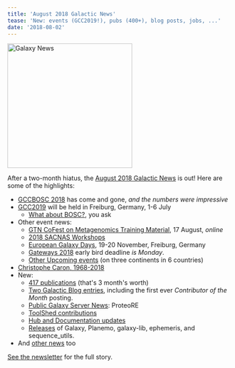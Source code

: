 ```yaml
---
title: 'August 2018 Galactic News'
tease: 'New: events (GCC2019!), pubs (400+), blog posts, jobs, ...'
date: '2018-08-02'
---
```

[<img class="float-right" src="/src/news/2018-08-galaxy-update/2018-08-news-summary.png" alt="Galaxy News" width="280" />](/galaxy-updates/2018-08/)

After a two-month hiatus, the [August  2018 Galactic News](/galaxy-updates/2018-08/) is out!  Here are some of the highlights:

* [GCCBOSC 2018](/galaxy-updates/2018-08/#gccbosc-2018-is-done) has come and gone, *and the numbers were impressive*
* [GCC2019](/galaxy-updates/2018-08/#2019-galaxy-community-conference-1-6-july-freiburg-germany) will be held in Freiburg, Germany, 1-6 July
  * [What about BOSC?](/galaxy-updates/2018-08/#what-about-bosc), you ask
* Other event news:
  * [GTN CoFest on Metagenomics Training Material](/galaxy-updates/2018-08/#gtn-cofest-on-metagenomics-training-material-17-august), 17 August, *online*
  * [2018 SACNAS Workshops](/galaxy-updates/2018-08/#2018-sacnas-workshops)
  * [European Galaxy Days](/galaxy-updates/2018-08/#european-galaxy-days-19-20-november-freiburg-germany), 19-20 November, Freiburg, Germany
  * [Gateways 2018](/galaxy-updates/2018-08/#gateways-2018) early bird deadline *is Monday*.
  * [Other Upcoming events](/galaxy-updates/2018-08/#upcoming-events) (on three continents in 6 countries)
* [Christophe Caron, 1968-2018](/galaxy-updates/2018-08/#christophe-caron-1968-2018)
* New:
  * [417 publications](/galaxy-updates/2018-08/#publications) (that's 3 month's worth)
  * [Two Galactic Blog entries](/galaxy-updates/2018-08/#new-galactic-blog-entries), including the first ever *Contributor of the Month* posting.
  * [Public Galaxy Server News](/galaxy-updates/2018-08/#public-galaxy-server-news): ProteoRE
  * [ToolShed contributions](/galaxy-updates/2018-08/#toolshed-contributions)
  * [Hub and Documentation updates](/galaxy-updates/2018-08/#hub-and-doc-updates)
  * [Releases](/galaxy-updates/2018-08/#releases) of Galaxy, Planemo, galaxy-lib, ephemeris, and sequence_utils.
* And [other news](/galaxy-updates/2018-08/#other-news) too

[See the newsletter](/galaxy-updates/2018-08/) for the full story.
